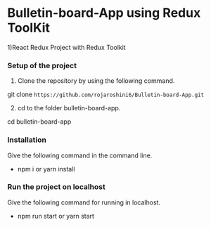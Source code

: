 # Bulletin-board-App using Redux ToolKit

1)React Redux Project with Redux Toolkit

### Setup of the project
1) Clone the repository by using the following command.

git clone `https://github.com/rojaroshini6/Bulletin-board-App.git`

2) cd to the folder bulletin-board-app.

cd bulletin-board-app

### Installation
Give the following command in the command line.

* npm i or yarn install


### Run the project on localhost
Give the following command for running in localhost.

* npm run start or yarn start
